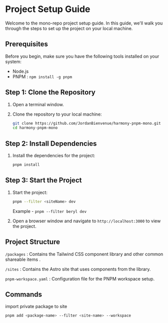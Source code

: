 # Project Setup Guide

Welcome to the mono-repo project setup guide. In this guide, we'll walk you through the steps to set up the project on your local machine.

## Prerequisites

Before you begin, make sure you have the following tools installed on your system:

- Node.js 
- PNPM : `npm install -g pnpm`


## Step 1: Clone the Repository

1. Open a terminal window.

2. Clone the repository to your local machine:

   ```bash
   git clone https://github.com/JordanBienvenue/harmony-pnpm-mono.git
   cd harmony-pnpm-mono

    ```

## Step 2: Install Dependencies

1. Install the dependencies for the project:

   ```bash
   pnpm install
   ```

## Step 3: Start the Project

1. Start the project:

   ```bash
   pnpm --filter <siteName> dev
   ```

   Example - `pnpm --filter beryl dev`

2. Open a browser window and navigate to `http://localhost:3000` to view the project.


## Project Structure


`/packages`
: Contains the Tailwind CSS component library and other common shareable items .
 
`/sites`
: Contains the Astro site that uses components from the library.

`pnpm-workspace.yaml`
: Configuration file for the PNPM workspace setup.


## Commands
import private package to site

```bash
pnpm add <package-name> --filter <site-name> --workspace
```